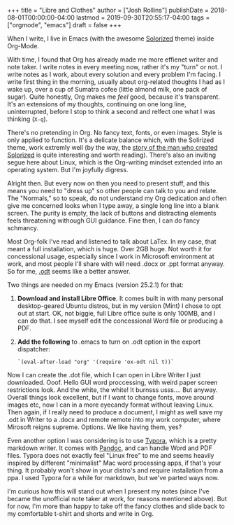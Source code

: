 +++
title = "Libre and Clothes"
author = ["Josh Rollins"]
publishDate = 2018-08-01T00:00:00-04:00
lastmod = 2019-09-30T20:55:17-04:00
tags = ["orgmode", "emacs"]
draft = false
+++

When I write, I live in Emacs (with the awesome [Solorized](https://github.com/altercation/solarized) theme)
inside Org-Mode.

With time, I found that Org has already made me more effienet writer
and note taker. I write notes in every meeting now, rather it's my
"turn" or not. I write notes as I work, about every solution and every
problem I'm facing. I write first thing in the morning, usually about
org-related thoughts I had as I wake up, over a cup of Sumatra cofee
(little almond milk, one pack of sugar). Quite honestly, Org makes me
_feel_ good, because it's transparent. It's an extensions of my
thoughts, continuing on one long line, uninterrupted, before I stop to
think a second and relfect one what I was thinking (`X-q`).

There's no pretending in Org. No fancy text, fonts, or even
images. Style is only applied to function. It's a delicate balance
which, with the Solirized theme, work extremly well (by the way, the
[story of the man who created Solorized](http://observer.com/2015/02/meet-the-man-behind-solarized-the-most-important-color-scheme-in-computer-history/) is quite interesting and worth
reading). There's also an inviting segue here about Linux, which is
the Org-writing mindset extended into an operating system. But I'm
joyfully digress.

Alright then. But every now on then you need to present stuff, and
this means you need to "dress up" so other people can talk to you and
relate. The "Normals," so to speak, do not understand my Org
dedication and often give me concerned looks when I type away, a
single long line into a blank screen. The purity is empty, the lack of
buttons and distracting elements feels threatening withough GUI
guidance. Fine then, I can do fancy schmancy.

Most Org-folk I've read and listened to talk about LaTex. In my case,
that meant a full installation, which is huge. Over 2GB huge. Not
worth it for concessional usage, especially since I work in Microsoft
environment at work, and most people I'll share with will need .docx
or .ppt format anyway. So for me, [.odt](https://en.wikipedia.org/wiki/OpenDocument) seems like a better answer.

Two things are needed on my Emacs (version 25.2.1) for that:

1.  **Download and install Libre Office**. It comes built in with many
    personal desktop-geared Ubuntu distros, but in my version (Mint) I
    chose to opt out at start. OK, not biggie, full Libre office suite
    is only 100MB, and I can do that. I see myself edit the
    concessional Word file or producing a PDF.

2.  **Add the following** to .emacs to turn on .odt option in the export
    dispatcher:

    `` `(eval-after-load "org"
          '(require 'ox-odt nil t))` ``

Now I can create the .dot file, which I can open in Libre Writer I
just downloaded. Ooof. Hello GUI word proccessing, with weird paper
screen restrictions look. And the white, the white! It burnsss
usss.... But anyway. Overall things look excellent, but if I want to
change fonts, move around images etc, now I can in a more eyecandy
format without leaving Linux. Then again, if I really need to produce
a document, I might as well save my .odt in Writer to a .docx and
remote remote into my work computer, where Mirosoft reigns
supreme. Options. We like having them, yes?

Even another option I was considering is to use [Typora](https://typora.io/), which is a
pretty markdown writer. It comes with [Pandoc](https://en.wikipedia.org/wiki/Pandoc), and can handle Word and
PDF files. Typora does not exactly feel "Linux free" to me and seems
heavily inspired by different "minimalist" Mac word processing apps,
if that's your thing. It probably won't show in your distro's and
require installation from a ppa. I used Typora for a while for
markdown, but we've parted ways now.

I'm curious how this will stand out when I present my notes (since
I've became the unofficial note taker at work, for reasons mentioned
above). But for now, I'm more than happy to take off the fancy clothes
and slide back to my comfortable t-shirt and shorts and write in Org.